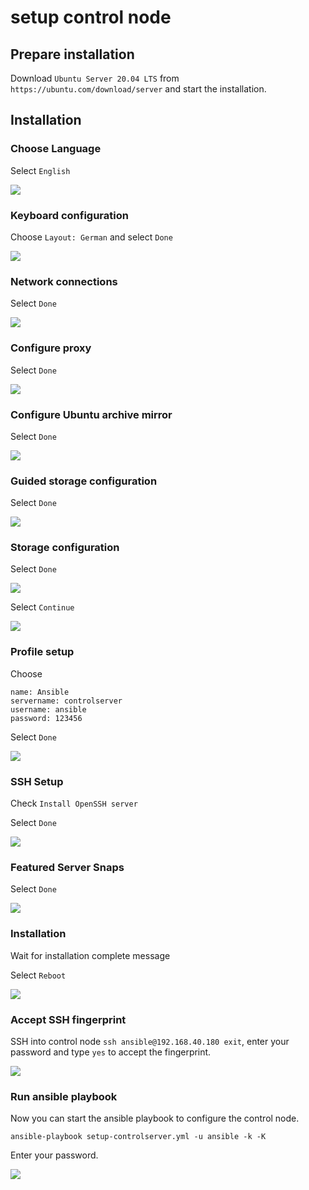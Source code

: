 # setup control node


## Prepare installation
Download `Ubuntu Server 20.04 LTS` from `https://ubuntu.com/download/server` and start the installation.


## Installation

### Choose Language
Select `English`

![](./images/setup-control-server/1.png)


### Keyboard configuration
Choose `Layout: German` and select `Done`

![](./images/setup-control-server/2.png)


### Network connections
Select `Done`

![](./images/setup-control-server/3.png)


### Configure proxy
Select `Done`

![](./images/setup-control-server/4.png)


### Configure Ubuntu archive mirror
Select `Done`

![](./images/setup-control-server/5.png)


### Guided storage configuration
Select `Done`

![](./images/setup-control-server/6.png)


### Storage configuration
Select `Done`

![](./images/setup-control-server/7.png)

Select `Continue`

![](./images/setup-control-server/8.png)


### Profile setup
Choose
```
name: Ansible
servername: controlserver
username: ansible
password: 123456
```

Select `Done`

<!---
TODO: fix servername in image 9.png
-->

![](./images/setup-control-server/9.png)


### SSH Setup
Check `Install OpenSSH server`

Select `Done`

![](./images/setup-control-server/10.png)


### Featured Server Snaps
Select `Done`

![](./images/setup-control-server/11.png)


### Installation
Wait for installation complete message

Select `Reboot`

![](./images/setup-control-server/12.png)


### Accept SSH fingerprint
SSH into control node `ssh ansible@192.168.40.180 exit`, enter your password and type `yes` to accept the fingerprint.

![](./images/setup-control-server/13.png)


### Run ansible playbook
Now you can start the ansible playbook to configure the control node.

`ansible-playbook setup-controlserver.yml -u ansible -k -K`

Enter your password.

![](./images/setup-control-server/14.png)
